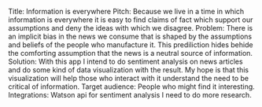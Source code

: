 Title: Information is everywhere
Pitch: Because we live in a time in which information is everywhere it is easy to find claims of fact which support our assumptions and deny the ideas with which we disagree.
Problem: There is an implicit bias in the news we consume that is shaped by the assumptions and beliefs of the people who manufacture it. This prediliction hides behide the comforting assumption that the news is a neutral source of information.
Solution: With this app I intend to do sentiment analysis on news articles and do some kind of data visualization with the result. My hope is that this visualization will help those who interact with it understand the need to be critical of information.
Target audience: People who might find it interesting.
Integrations: Watson api for sentiment analysis
I need to do more research.
